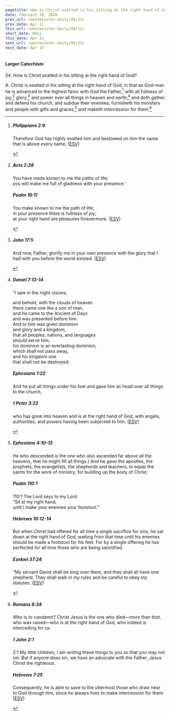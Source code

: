 ```yaml
---
pagetitle: How is Christ exalted in his sitting at the right hand of God?
date: February 19, 2020
prev_url: /westminster-daily/04/11/
prev_date: Apr 11
this_url: /westminster-daily/04/12/
short_date: 0412
this_date: Apr 12
next_url: /westminster-daily/04/13/
next_date: Apr 13
---
```


#### Larger Catechism

54\. How is Christ exalted in his sitting at the right hand of God?

A. Christ is exalted in his sitting at the right hand of God, in that as God-man he is advanced to the highest favor with God the Father,[^fnref:wlc1] with all fullness of joy,[^fnref:wlc2] glory,[^fnref:wlc3] and power over all things in heaven and earth;[^fnref:wlc4] and doth gather and defend his church, and subdue their enemies; furnisheth his ministers and people with gifts and graces,[^fnref:wlc5] and maketh intercession for them.[^fnref:wlc6]


[^fnref:wlc1]: <div class="esv"><h5>Philippians 2:9</h5> <div class="esv-text"><p id="p50002009.01-1">Therefore God has highly exalted him and bestowed on him the name that is above every name,  (<a href="http://www.esv.org" class="copyright">ESV</a>)</p> </div> </div>

[^fnref:wlc2]: <div class="esv"><h5>Acts 2:28</h5> <div class="esv-text"><div class="block-indent"> <p class="line-group" id="p44002028.01-1">You have made known to me the paths of life;<br /> <span class="indent"></span>you will make me full of gladness with your presence.&#8217;</p> </div> </div><h5>Psalm 16:11</h5> <div class="esv-text"><div class="block-indent"> <p class="line-group" id="p19016011.01-2">You make known to me the path of life;<br /> <span class="indent"></span>in your presence there is fullness of joy;<br /> <span class="indent"></span>at your right hand are pleasures forevermore.  (<a href="http://www.esv.org" class="copyright">ESV</a>)</p> </div> </div> </div>

[^fnref:wlc3]: <div class="esv"><h5>John 17:5</h5> <div class="esv-text"><p id="p43017005.01-1"><span class="woc">And now, Father, glorify me in your own presence with the glory that I had with you before the world existed.</span>  (<a href="http://www.esv.org" class="copyright">ESV</a>)</p> </div> </div>

[^fnref:wlc4]: <div class="esv"><h5>Daniel 7:13-14</h5> <div class="esv-text"> <p id="p27007013.08-1">&#8220;I saw in the night visions,</p> <div class="block-indent"> <p class="line-group" id="p27007013.14-1">and behold, with the clouds of heaven<br /> <span class="indent"></span>there came one like a son of man,<br /> and he came to the Ancient of Days<br /> <span class="indent"></span>and was presented before him.<br />  And to him was given dominion<br /> <span class="indent"></span>and glory and a kingdom,<br /> that all peoples, nations, and languages<br /> <span class="indent"></span>should serve him;<br /> his dominion is an everlasting dominion,<br /> <span class="indent"></span>which shall not pass away,<br /> and his kingdom one<br /> <span class="indent"></span>that shall not be destroyed.</p> </div> </div><h5>Ephesians 1:22</h5> <div class="esv-text"><p id="p49001022.01-2">And he put all things under his feet and gave him as head over all things to the church,</p> </div><h5>1 Peter 3:22</h5> <div class="esv-text"><p id="p60003022.01-3">who has gone into heaven and is at the right hand of God, with angels, authorities, and powers having been subjected to him.  (<a href="http://www.esv.org" class="copyright">ESV</a>)</p> </div> </div>

[^fnref:wlc5]: <div class="esv"><h5>Ephesians 4:10-12</h5> <div class="esv-text"><p id="p49004010.01-1">He who descended is the one who also ascended far above all the heavens, that he might fill all things.) And he gave the apostles, the prophets, the evangelists, the shepherds and teachers, to equip the saints for the work of ministry, for building up the body of Christ,</p> </div><h5>Psalm 110:1</h5> <div class="esv-text">  <div class="block-indent"> <p class="line-group" id="p19110001.10-2"><span class="chapter-num" id="v19110001-2">110:1&nbsp;</span>The <span class="small-caps">Lord</span> says to my Lord:<br /> <span class="indent"></span>&#8220;Sit at my right hand,<br /> until I make your enemies your footstool.&#8221;</p> </div> </div><h5>Hebrews 10:12-14</h5> <div class="esv-text"><p id="p58010012.01-3">But when Christ had offered for all time a single sacrifice for sins, he sat down at the right hand of God, waiting from that time until his enemies should be made a footstool for his feet. For by a single offering he has perfected for all time those who are being sanctified.</p> </div><h5>Ezekiel 37:24</h5> <div class="esv-text"><p id="p26037024.01-4">&#8220;My servant David shall be king over them, and they shall all have one shepherd. They shall walk in my rules and be careful to obey my statutes.  (<a href="http://www.esv.org" class="copyright">ESV</a>)</p> </div> </div>

[^fnref:wlc6]: <div class="esv"><h5>Romans 8:34</h5> <div class="esv-text"><p id="p45008034.01-1">Who is to condemn? Christ Jesus is the one who died&#8212;more than that, who was raised&#8212;who is at the right hand of God, who indeed is interceding for us.</p> </div><h5>1 John 2:1</h5> <div class="esv-text"> <p id="p62002001.04-2"><span class="chapter-num" id="v62002001-2">2:1&nbsp;</span>My little children, I am writing these things to you so that you may not sin. But if anyone does sin, we have an advocate with the Father, Jesus Christ the righteous.</p> </div><h5>Hebrews 7:25</h5> <div class="esv-text"><p id="p58007025.01-3">Consequently, he is able to save to the uttermost those who draw near to God through him, since he always lives to make intercession for them.  (<a href="http://www.esv.org" class="copyright">ESV</a>)</p> </div> </div>

